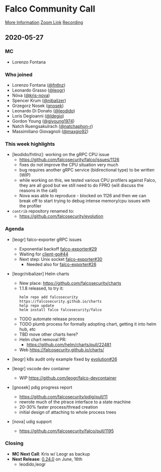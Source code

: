 # Falco Community Call

[More Information](https://github.com/falcosecurity/community)
[Zoom Link](https://zoom.us/my/cncffalcoproject)
[Recording]()

## 2020-05-27

### MC

- Lorenzo Fontana

### Who joined

- Lorenzo Fontana ([@fntlnz](https://github.com/fntlnz))
- Leonardo Grasso ([@leogr](https://github.com/leogr))
- Nóva ([@kris-nova](https://github.com/kris-nova))
- Spencer Krum ([@nibalizer](https://github.com/nibalizer))
- Grzegorz Nosek ([gnosek](https://github.com/gnosek))
- Leonardo Di Donato ([@leodido](https://github.com/leodido))
- Loris Degioanni ([@ldegio](https://github.com/ldegio))
- Gordon Young ([@gjyoung1974](https://github.com/gjyoung1974))
- Natch Ruengsakulrach ([@natchaphon-r](https://github.com/natchaphon-r))
- Massimiliano Giovagnoli ([@maxgio92](https://github.com/maxgio92))


### This week highlights

- [leodido/fntlnz]: working on the gRPC CPU issue
  * https://github.com/falcosecurity/falco/issues/1126
  * fixes do not improve the CPU situation very much 
  * bug requires another gRPC service (bidirectional type) to be written (WIP)
  * while working on this, we tested various CPU profilers against Falco, they are all good but we still need to do FPRO (will discuss the reasons in the call)
  * Nova was able to reproduce - blocked on 1126 and then we can break off to start trying to debug intense memory/cpu issues with the profiler
- `contrib` repository renamed to: 
    - https://github.com/falcosecurity/evolution


### Agenda

- [leogr] falco-exporter gRPC issues
    - Exponential backoff [falco-exporter#29](https://github.com/falcosecurity/falco-exporter/pull/29)
    - Waiting for [client-go#44](https://github.com/falcosecurity/client-go/pull/44)
    - Next step: Unix socket [falco-exporter#30](https://github.com/falcosecurity/falco-exporter/issues/30)
        - Needed also for [falco-exporter#26](https://github.com/falcosecurity/falco-exporter/issues/26)

- [leogr/nibalizer] Helm charts
    - New place: https://github.com/falcosecurity/charts
    - 1.1.8 released, to try it:
        ```
        helm repo add falcosecurity https://falcosecurity.github.io/charts
        help repo update
        helm install falco falcosecurity/falco
        ```
    - TODO automate release process
    - TODO plumb process for formally adopting chart, getting it into helm hub, etc
    - TBD move other charts here?
    - Helm chart removal PR:
        - https://github.com/helm/charts/pull/22481
    - Web https://falcosecurity.github.io/charts/

- [leogr] k8s audit only example fixed by [evolution#26](https://github.com/falcosecurity/evolution/pull/26)

- [leogr] vscode dev container
    - WIP https://github.com/leogr/falco-devcontainer

- [gnosek] pdig progress report
    - https://github.com/falcosecurity/pdig/pull/11
    - rewrote much of the ptrace interface to a state machine
    - 20-30% faster process/thread creation
    - initial design of attaching to whole process trees
 - [nova] udig support
     - https://github.com/falcosecurity/falco/pull/1195

### Closing

- **MC Next Call**: Kris w/ Leogr as backup
- **Next Release**: [0.24.0](https://github.com/falcosecurity/falco/milestone/10) on June, 16th
    - leodido,leogr

